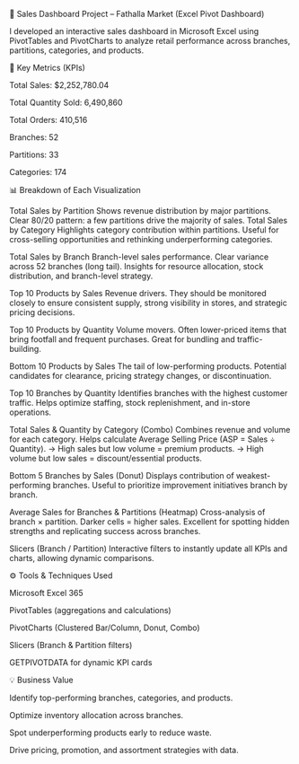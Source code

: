 🚀 Sales Dashboard Project – Fathalla Market (Excel Pivot Dashboard)

I developed an interactive sales dashboard in Microsoft Excel using PivotTables and PivotCharts to analyze retail performance across branches, partitions, categories, and products.

🔑 Key Metrics (KPIs)

Total Sales: $2,252,780.04

Total Quantity Sold: 6,490,860

Total Orders: 410,516

Branches: 52

Partitions: 33

Categories: 174

📊 Breakdown of Each Visualization

Total Sales by Partition
Shows revenue distribution by major partitions. Clear 80/20 pattern: a few partitions drive the majority of sales. 
Total Sales by Category
Highlights category contribution within partitions. Useful for cross-selling opportunities and rethinking underperforming categories.

Total Sales by Branch
Branch-level sales performance. Clear variance across 52 branches (long tail). Insights for resource allocation, stock distribution, and branch-level strategy.

Top 10 Products by Sales
Revenue drivers. They should be monitored closely to ensure consistent supply, strong visibility in stores, and strategic pricing decisions.

Top 10 Products by Quantity
Volume movers. Often lower-priced items that bring footfall and frequent purchases. Great for bundling and traffic-building.

Bottom 10 Products by Sales
The tail of low-performing products. Potential candidates for clearance, pricing strategy changes, or discontinuation.

Top 10 Branches by Quantity
Identifies branches with the highest customer traffic. Helps optimize staffing, stock replenishment, and in-store operations.

Total Sales & Quantity by Category (Combo)
Combines revenue and volume for each category. Helps calculate Average Selling Price (ASP = Sales ÷ Quantity).
→ High sales but low volume = premium products.
→ High volume but low sales = discount/essential products.

Bottom 5 Branches by Sales (Donut)
Displays contribution of weakest-performing branches. Useful to prioritize improvement initiatives branch by branch.

Average Sales for Branches & Partitions (Heatmap)
Cross-analysis of branch × partition. Darker cells = higher sales. Excellent for spotting hidden strengths and replicating success across branches.

Slicers (Branch / Partition)
Interactive filters to instantly update all KPIs and charts, allowing dynamic comparisons.

⚙️ Tools & Techniques Used

Microsoft Excel 365

PivotTables (aggregations and calculations)

PivotCharts (Clustered Bar/Column, Donut, Combo)

Slicers (Branch & Partition filters)


GETPIVOTDATA for dynamic KPI cards


💡 Business Value

Identify top-performing branches, categories, and products.

Optimize inventory allocation across branches.

Spot underperforming products early to reduce waste.

Drive pricing, promotion, and assortment strategies with data.

